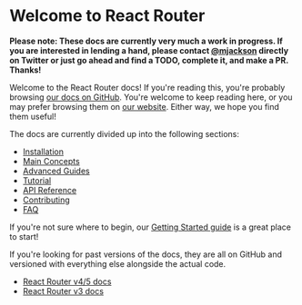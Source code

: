# Welcome to React Router

**Please note: These docs are currently very much a work in progress. If you are
interested in lending a hand, please contact
[@mjackson](https://twitter.com/mjackson) directly on Twitter or just go ahead
and find a TODO, complete it, and make a PR. Thanks!**

Welcome to the React Router docs! If you're reading this, you're probably
browsing [our docs on GitHub](/docs). You're welcome to keep reading here, or
you may prefer browsing them on [our website](#TODO). Either way, we hope you
find them useful!

The docs are currently divided up into the following sections:

- [Installation](installation)
- [Main Concepts](main-concepts.md)
- [Advanced Guides](advanced-guides)
- [Tutorial](tutorial)
- [API Reference](api-reference)
- [Contributing](contributing.md)
- [FAQ](faq.md)

If you're not sure where to begin, our [Getting Started
guide](installation/getting-started.md) is a great place to start!

If you're looking for past versions of the docs, they are all on GitHub and
versioned with everything else alongside the actual code.

- [React Router v4/5 docs](#TODO)
- [React Router v3 docs](#TODO)
